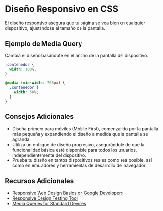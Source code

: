 # Diseño Responsivo en CSS

El diseño responsivo asegura que tu página se vea bien en cualquier dispositivo, ajustándose al tamaño de la pantalla.

## Ejemplo de Media Query
Cambia el diseño basándote en el ancho de la pantalla del dispositivo.

```css
.contenedor {
  width: 100%;
}

@media (min-width: 768px) {
  .contenedor {
    width: 50%;
  }
}

```

## Consejos Adicionales

- Diseña primero para móviles (Mobile First), comenzando por la pantalla más pequeña y expandiendo el diseño a medida que la pantalla se agranda.
- Utiliza un enfoque de diseño progresivo, asegurándote de que la funcionalidad básica esté disponible para todos los usuarios, independientemente del dispositivo.
- Prueba tu diseño en tantos dispositivos reales como sea posible, así como en emuladores y herramientas de desarrollo del navegador.

## Recursos Adicionales

- [Responsive Web Design Basics on Google Developers](https://developers.google.com/web/fundamentals/design-and-ux/responsive)
- [Responsive Design Testing Tool](https://responsivedesignchecker.com/)
- [Media Queries for Standard Devices](https://css-tricks.com/snippets/css/media-queries-for-standard-devices/)
